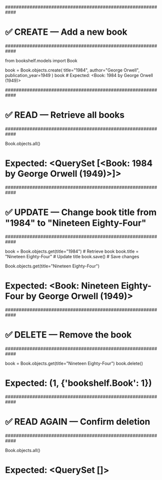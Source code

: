 ############################################################
# ✅ CREATE — Add a new book
############################################################

from bookshelf.models import Book

book = Book.objects.create(
    title="1984",
    author="George Orwell",
    publication_year=1949
)
book  # Expected: <Book: 1984 by George Orwell (1949)>


############################################################
# ✅ READ — Retrieve all books
############################################################

Book.objects.all()
# Expected: <QuerySet [<Book: 1984 by George Orwell (1949)>]>


############################################################
# ✅ UPDATE — Change book title from "1984" to "Nineteen Eighty-Four"
############################################################

book = Book.objects.get(title="1984")     # Retrieve book
book.title = "Nineteen Eighty-Four"       # Update title
book.save()                               # Save changes

Book.objects.get(title="Nineteen Eighty-Four")
# Expected: <Book: Nineteen Eighty-Four by George Orwell (1949)>


############################################################
# ✅ DELETE — Remove the book
############################################################

book = Book.objects.get(title="Nineteen Eighty-Four")
book.delete()
# Expected: (1, {'bookshelf.Book': 1})


############################################################
# ✅ READ AGAIN — Confirm deletion
############################################################

Book.objects.all()
# Expected: <QuerySet []>
